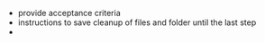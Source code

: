 - provide acceptance criteria
- instructions to save cleanup of files and folder until the last step
- 